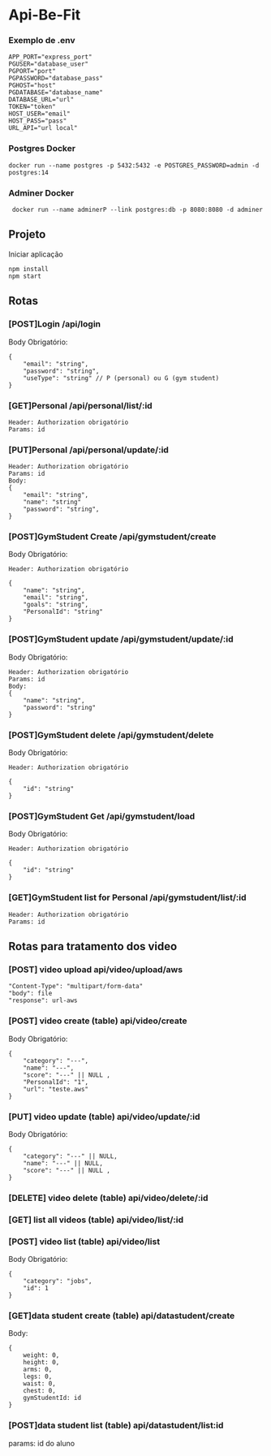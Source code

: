 # Api-Be-Fit

<h3> Exemplo de .env </h3>

```
APP_PORT="express_port"
PGUSER="database_user"
PGPORT="port"
PGPASSWORD="database_pass"
PGHOST="host"
PGDATABASE="database_name"
DATABASE_URL="url"
TOKEN="token"
HOST_USER="email"
HOST_PASS="pass"
URL_API="url local"
```

<h3> Postgres Docker </h3>

```
docker run --name postgres -p 5432:5432 -e POSTGRES_PASSWORD=admin -d postgres:14
```

<h3> Adminer Docker </h3>

```
 docker run --name adminerP --link postgres:db -p 8080:8080 -d adminer
```

<h2> Projeto </h3>
<p> Iniciar aplicação

```
npm install
npm start
```

<h2> Rotas </h3>

<h3> [POST]Login /api/login</h3>
<p> Body Obrigatório:

```
{
    "email": "string",
    "password": "string",
    "useType": "string" // P (personal) ou G (gym student)
}
```

<h3> [GET]Personal /api/personal/list/:id</h3>

```
Header: Authorization obrigatório
Params: id

```

<h3> [PUT]Personal /api/personal/update/:id</h3>

```
Header: Authorization obrigatório
Params: id
Body:
{
    "email": "string",
    "name": "string"
    "password": "string",
}
```

<h3> [POST]GymStudent Create /api/gymstudent/create</h3>
<p> Body Obrigatório:

```
Header: Authorization obrigatório

{
    "name": "string",
    "email": "string",
    "goals": "string",
    "PersonalId": "string"
}
```

<h3> [POST]GymStudent update /api/gymstudent/update/:id</h3>
<p> Body Obrigatório:

```
Header: Authorization obrigatório
Params: id
Body:
{
    "name": "string",
    "password": "string"
}
```

<h3> [POST]GymStudent delete /api/gymstudent/delete</h3>
<p> Body Obrigatório:

```
Header: Authorization obrigatório

{
    "id": "string"
}
```

<h3> [POST]GymStudent Get /api/gymstudent/load</h3>
<p> Body Obrigatório:

```
Header: Authorization obrigatório

{
    "id": "string"
}
```

<h3> [GET]GymStudent list for Personal /api/gymstudent/list/:id</h3>

```
Header: Authorization obrigatório
Params: id

```

<h2> Rotas para tratamento dos video</h2>

<h3> [POST] video upload api/video/upload/aws</h3>

```
"Content-Type": "multipart/form-data"
"body": file
"response": url-aws
```

<h3> [POST] video create (table) api/video/create</h3>

<p> Body Obrigatório:

```
{
    "category": "---",
    "name": "---",
    "score": "---" || NULL ,
    "PersonalId": "1",
    "url": "teste.aws"
}
```

<h3> [PUT] video update (table) api/video/update/:id</h3>

<p> Body Obrigatório:

```
{
    "category": "---" || NULL,
    "name": "---" || NULL,
    "score": "---" || NULL ,
}
```

<h3> [DELETE] video delete (table) api/video/delete/:id</h3>

<h3> [GET] list all videos (table) api/video/list/:id</h3>

<h3> [POST] video list (table) api/video/list</h3>

<p> Body Obrigatório:

```
{
    "category": "jobs",
    "id": 1
}
```

<h3> [GET]data student create (table) api/datastudent/create</h3>

<p> Body:

```
{
    weight: 0,
    height: 0,
    arms: 0,
    legs: 0,
    waist: 0,
    chest: 0,
    gymStudentId: id
}
```

<h3> [POST]data student list (table) api/datastudent/list:id</h3>
<p> params: id do aluno
